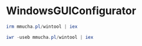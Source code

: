 # WindowsGUIConfigurator
```ps1
irm mmucha.pl/wintool | iex
```
```ps1
iwr -useb mmucha.pl/wintool | iex
```
 
